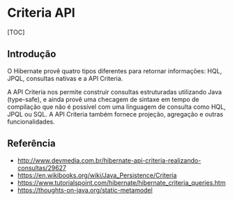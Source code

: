 # Criteria API

[TOC]

## Introdução

O Hibernate provê quatro tipos diferentes para retornar informações: HQL, JPQL, consultas nativas e a API Criteria.

A API Criteria nos permite construir consultas estruturadas utilizando Java (type-safe), e ainda provê uma checagem de sintaxe em tempo de compilação que não é possível com uma linguagem de consulta como HQL, JPQL ou SQL. A API Criteria também fornece projeção, agregação e outras funcionalidades.

## Referência

- <http://www.devmedia.com.br/hibernate-api-criteria-realizando-consultas/29627>
- <https://en.wikibooks.org/wiki/Java_Persistence/Criteria>
- <https://www.tutorialspoint.com/hibernate/hibernate_criteria_queries.htm>
- <https://thoughts-on-java.org/static-metamodel>


